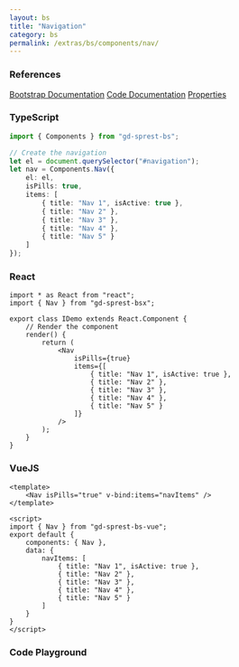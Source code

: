 ```yaml
---
layout: bs
title: "Navigation"
category: bs
permalink: /extras/bs/components/nav/
---
```


### References

<div class="bs">
    <div class="list-group">
        <a class="list-group-item list-group-item-action" href="https://getbootstrap.com/docs/4.4/components/navs">Bootstrap Documentation</a>
        <a class="list-group-item list-group-item-action" href="/docs/sprest-bs/modules/_components_nav_d_.html">Code Documentation</a>
        <a class="list-group-item list-group-item-action" href="/docs/sprest-bs/interfaces/_components_nav_d_.inavprops.html">Properties</a>
    </div>
</div>

### TypeScript

```ts
import { Components } from "gd-sprest-bs";

// Create the navigation
let el = document.querySelector("#navigation");
let nav = Components.Nav({
    el: el,
    isPills: true,
    items: [
        { title: "Nav 1", isActive: true },
        { title: "Nav 2" },
        { title: "Nav 3" },
        { title: "Nav 4" },
        { title: "Nav 5" }
    ]
});
```

### React

```tsx
import * as React from "react";
import { Nav } from "gd-sprest-bsx";

export class IDemo extends React.Component {
    // Render the component
    render() {
        return (
            <Nav
                isPills={true}
                items={[
                    { title: "Nav 1", isActive: true },
                    { title: "Nav 2" },
                    { title: "Nav 3" },
                    { title: "Nav 4" },
                    { title: "Nav 5" }
                ]}
            />
        );
    }
}
```

### VueJS

```vue
<template>
    <Nav isPills="true" v-bind:items="navItems" />
</template>

<script>
import { Nav } from "gd-sprest-bs-vue";
export default {
    components: { Nav },
    data: {
        navItems: [
            { title: "Nav 1", isActive: true },
            { title: "Nav 2" },
            { title: "Nav 3" },
            { title: "Nav 4" },
            { title: "Nav 5" }
        ]
    }
}
</script>
```

### Code Playground

<div id="playground" class="bs"></div>
<script type="text/javascript">
    // Wait for the page to load
    window.addEventListener("load", function() {
        // Create the code editor
        var editor = CodeEditor(document.getElementById("playground"), true, [
            '// Create the navigation',
            'Components.Nav({',
            '\tel: app,',
            '\tisPills: true,',
            '\titems: [',
            '\t\t{ title: "Nav 1", isActive: true },',
            '\t\t{ title: "Nav 2" },',
            '\t\t{ title: "Nav 3" },',
            '\t\t{ title: "Nav 4" },',
            '\t\t{ title: "Nav 5" }',
            '\t]',
            '});'
        ].join('\n'));
    });
</script>
